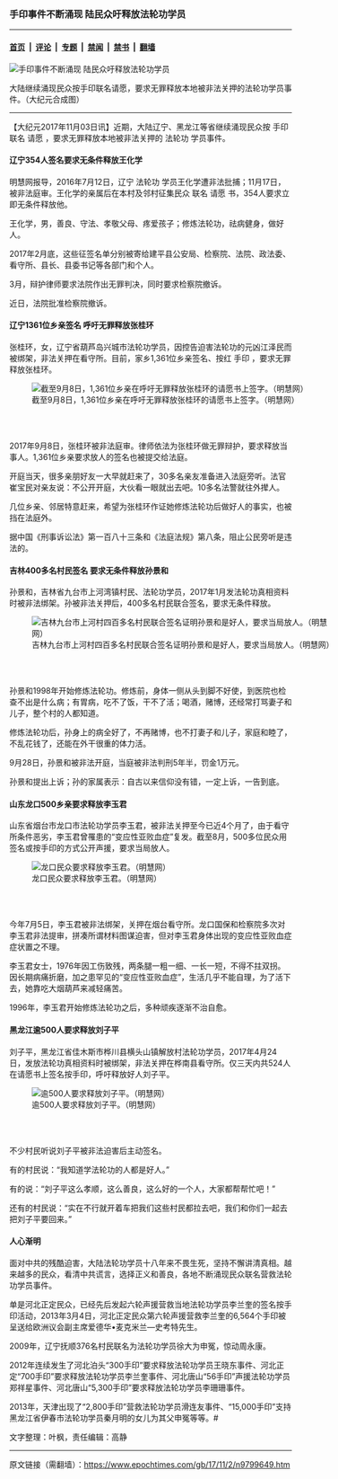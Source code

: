 ### 手印事件不断涌现 陆民众吁释放法轮功学员

---

#### [首页](../../../..?n9799649) &nbsp;|&nbsp; [评论](../../../../../epoch-comment?n9799649) &nbsp;|&nbsp; [专题](../../../../../epoch-special?n9799649) &nbsp;|&nbsp; [禁闻](../../../../../epoch-news?n9799649) &nbsp;|&nbsp; [禁书](../../../../../books?n9799649) &nbsp;|&nbsp; [翻墙](https://github.com/gfw-breaker/nogfw/blob/master/README.md?n9799649)


<div><img alt="手印事件不断涌现 陆民众吁释放法轮功学员" class="attachment-djy_600_400 size-djy_600_400 wp-post-image" src="https://i.epochtimes.com/assets/uploads/2017/11/g1-600x400.jpg"/>
<div class="caption">
 <p>
  大陆继续涌现民众按手印联名请愿，要求无罪释放本地被非法关押的法轮功学员事件。（大纪元合成图）
 </p>
</div></div><hr/><div class="post_content" id="artbody" itemprop="articleBody">
 <!-- article content begin -->
 <p>
  【大纪元2017年11月03日讯】近期，大陆辽宁、黑龙江等省继续涌现民众按
  <ok href="https://www.epochtimes.com/gb/tag/%E6%89%8B%E5%8D%B0.html">
   手印
  </ok>
  <ok href="https://www.epochtimes.com/gb/tag/%E8%81%94%E5%90%8D.html">
   联名
  </ok>
  <ok href="https://www.epochtimes.com/gb/tag/%E8%AF%B7%E6%84%BF.html">
   请愿
  </ok>
  ，要求无罪释放本地被非法关押的
  <ok href="https://www.epochtimes.com/gb/tag/%E6%B3%95%E8%BD%AE%E5%8A%9F.html">
   法轮功
  </ok>
  学员事件。
 </p>
 <h4>
  辽宁354人签名要求无条件释放王化学
 </h4>
 <p>
  明慧网报导，2016年7月12日，辽宁
  <ok href="https://www.epochtimes.com/gb/tag/%E6%B3%95%E8%BD%AE%E5%8A%9F.html">
   法轮功
  </ok>
  学员王化学遭非法批捕；11月17日，被非法庭审。王化学的亲属后在本村及邻村征集民众
  <ok href="https://www.epochtimes.com/gb/tag/%E8%81%94%E5%90%8D.html">
   联名
  </ok>
  <ok href="https://www.epochtimes.com/gb/tag/%E8%AF%B7%E6%84%BF.html">
   请愿
  </ok>
  书，354人要求立即无条件释放他。
 </p>
 <p>
  王化学，男，善良、守法、孝敬父母、疼爱孩子；修炼法轮功，祛病健身，做好人。
 </p>
 <p>
  2017年2月底，这些征签名单分别被寄给建平县公安局、检察院、法院、政法委、看守所、县长、县委书记等各部门和个人。
 </p>
 <p>
  3月，辩护律师要求法院作出无罪判决，同时要求检察院撤诉。
 </p>
 <p>
  近日，法院批准检察院撤诉。
 </p>
 <h4>
  辽宁1361位乡亲签名 呼吁无罪释放张桂环
 </h4>
 <p>
  张桂环，女，辽宁省葫芦岛兴城市法轮功学员，因控告迫害法轮功的元凶江泽民而被绑架，非法关押在看守所。目前，家乡1,361位乡亲签名、按红
  <ok href="https://www.epochtimes.com/gb/tag/%E6%89%8B%E5%8D%B0.html">
   手印
  </ok>
  ，要求无罪释放张桂环。
 </p>
 <figure class="wp-caption aligncenter" style="width: 560px">
  <ok href=" http://www.minghui.org/mh/article_images/2017-9-3-mh-rescuezhang-1.jpg" target="_blank">
   <img alt="截至9月8日，1,361位乡亲在呼吁无罪释放张桂环的请愿书上签字。（明慧网）" class="size-large" src=" http://www.minghui.org/mh/article_images/2017-9-3-mh-rescuezhang-1.jpg"/>
  </ok>
  <br/><figcaption class="wp-caption-text">
   截至9月8日，1,361位乡亲在呼吁无罪释放张桂环的请愿书上签字。（明慧网）
  </figcaption><br/>
 </figure><br/>
 <p>
  2017年9月8日，张桂环被非法庭审。律师依法为张桂环做无罪辩护，要求释放当事人。1,361位乡亲要求放人的签名也被提交给法庭。
 </p>
 <p>
  开庭当天，很多亲朋好友一大早就赶来了，30多名亲友准备进入法庭旁听。法官崔宝民对亲友说：不公开开庭，大伙看一眼就出去吧。10多名法警就往外撵人。
 </p>
 <p>
  几位乡亲、邻居特意赶来，希望为张桂环作证她修炼法轮功后做好人的事实，也被挡在法庭外。
 </p>
 <p>
  据中国《刑事诉讼法》第一百八十三条和《法庭法规》第八条，阻止公民旁听是违法的。
 </p>
 <h4>
  吉林400多名村民签名 要求无条件释放孙景和
 </h4>
 <p>
  孙景和，吉林省九台市上河湾镇村民、法轮功学员，2017年1月发法轮功真相资料时被非法绑架。孙被非法关押后，400多名村民联合签名，要求无条件释放。
 </p>
 <figure class="wp-caption aligncenter" style="width: 533px">
  <ok href=" http://www.minghui.org/mh/article_images/2017-9-30-mh-jiutai-sun.jpg" target="_blank">
   <img alt="吉林九台市上河村四百多名村民联合签名证明孙景和是好人，要求当局放人。（明慧网）" class="size-large" src=" http://www.minghui.org/mh/article_images/2017-9-30-mh-jiutai-sun.jpg"/>
  </ok>
  <br/><figcaption class="wp-caption-text">
   吉林九台市上河村四百多名村民联合签名证明孙景和是好人，要求当局放人。（明慧网）
  </figcaption><br/>
 </figure><br/>
 <p>
  孙景和1998年开始修炼法轮功。修炼前，身体一侧从头到脚不好使，到医院也检查不出是什么病；有胃病，吃不了饭，干不了活；喝酒，赌博，还经常打骂妻子和儿子，整个村的人都知道。
 </p>
 <p>
  修炼法轮功后，孙身上的病全好了，不再赌博，也不打妻子和儿子，家庭和睦了，不乱花钱了，还能在外干很重的体力活。
 </p>
 <p>
  9月28日，孙景和被非法开庭，当庭被非法判刑5年半，罚金1万元。
 </p>
 <p>
  孙景和提出上诉；孙的家属表示：自古以来信仰没有错，一定上诉，一告到底。
 </p>
 <h4>
  山东龙口500乡亲要求释放李玉君
 </h4>
 <p>
  山东省烟台市龙口市法轮功学员李玉君，被非法关押至今已近4个月了，由于看守所条件恶劣，李玉君曾罹患的“变应性亚败血症”复发。截至8月，500多位民众用签名或按手印的方式公开声援，要求当局放人。
 </p>
 <figure class="wp-caption aligncenter" style="width: 533px">
  <ok href="https://www.minghui.org/mh/article_images/2017-8-13-liyujun_01.jpg" target="_blank">
   <img alt="龙口民众要求释放李玉君。（明慧网）" class="size-large" src="https://www.minghui.org/mh/article_images/2017-8-13-liyujun_01.jpg"/>
  </ok>
  <br/><figcaption class="wp-caption-text">
   龙口民众要求释放李玉君。（明慧网）
  </figcaption><br/>
 </figure><br/>
 <p>
  今年7月5日，李玉君被非法绑架，关押在烟台看守所。龙口国保和检察院多次对李玉君非法提审，拼凑所谓材料图谋迫害，但对李玉君身体出现的变应性亚败血症症状置之不理。
 </p>
 <p>
  李玉君女士，1976年因工伤致残，两条腿一粗一细、一长一短，不得不拄双拐。因长期病痛折磨，加之患罕见的“变应性亚败血症”，生活几乎不能自理，为了活下去，她靠吃大烟葫芦来减轻痛苦。
 </p>
 <p>
  1996年，李玉君开始修炼法轮功之后，多种顽疾逐渐不治自愈。
 </p>
 <h4>
  黑龙江逾500人要求释放刘子平
 </h4>
 <p>
  刘子平，黑龙江省佳木斯市桦川县横头山镇解放村法轮功学员，2017年4月24日，发放法轮功真相资料时被绑架，非法关押在桦南县看守所。仅三天内共524人在请愿书上签名按手印，呼吁释放好人刘子平。
 </p>
 <figure class="wp-caption aligncenter" style="width: 450px">
  <ok href="http://www.minghui.org/mh/article_images/2017-5-26-jiamusi-support_01.jpg" target="_blank">
   <img alt=" 逾500人要求释放刘子平。（明慧网）" class="size-large" src="//www.minghui.org/mh/article_images/2017-5-26-jiamusi-support_01.jpg"/>
  </ok>
  <br/><figcaption class="wp-caption-text">
   逾500人要求释放刘子平。（明慧网）
  </figcaption><br/>
 </figure><br/>
 <p>
  不少村民听说刘子平被非法迫害后主动签名。
 </p>
 <p>
  有的村民说：“我知道学法轮功的人都是好人。”
 </p>
 <p>
  有的说：“刘子平这么孝顺，这么善良，这么好的一个人，大家都帮帮忙吧！”
 </p>
 <p>
  还有的村民说：“实在不行就开着车把我们这些村民都拉去吧，我们和你们一起去把刘子平要回来。”
 </p>
 <h4>
  人心渐明
 </h4>
 <p>
  面对中共的残酷迫害，大陆法轮功学员十八年来不畏生死，坚持不懈讲清真相。越来越多的民众，看清中共谎言，选择正义和善良，各地不断涌现民众联名营救法轮功学员事件。
 </p>
 <p>
  单是河北正定民众，已经先后发起六轮声援营救当地法轮功学员李兰奎的签名按手印活动，2013年3月4日，河北正定民众第六轮声援营救李兰奎的6,564个手印被呈送给欧洲议会副主席爱德华•麦克米兰—史考特先生。
 </p>
 <p>
  2009年，辽宁抚顺376名村民联名为法轮功学员徐大为申冤，惊动周永康。
 </p>
 <p>
  2012年连续发生了河北泊头“300手印”要求释放法轮功学员王晓东事件、河北正定“700手印”要求释放法轮功学员李兰奎事件、河北唐山“56手印”声援法轮功学员郑祥星事件、河北唐山“5,300手印”要求释放法轮功学员李珊珊事件。
 </p>
 <p>
  2013年，天津出现了“2,800手印”营救法轮功学员滑连友事件、“15,000手印”支持黑龙江省伊春市法轮功学员秦月明的女儿为其父申冤等等。#
 </p>
 <p>
  文字整理：叶枫，责任编辑：高静
 </p>
 <!-- article content end -->
 <div id="below_article_ad">
 </div>
</div>


---

原文链接（需翻墙）：https://www.epochtimes.com/gb/17/11/2/n9799649.htm